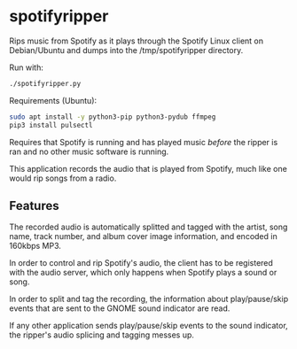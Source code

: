 spotifyripper
=============

Rips music from Spotify as it plays through the Spotify Linux client on Debian/Ubuntu and dumps into the /tmp/spotifyripper directory.

Run with:
```bash
./spotifyripper.py
```

Requirements (Ubuntu):
```bash
sudo apt install -y python3-pip python3-pydub ffmpeg
pip3 install pulsectl
```

Requires that Spotify is running and has played music *before* the ripper is ran and no other music software is running.

This application records the audio that is played from Spotify, much like one would rip songs from a radio.

## Features

The recorded audio is automatically splitted and tagged with the artist, song name, track number, and album cover image information, and encoded in 160kbps MP3.

In order to control and rip Spotify's audio, the client has to be registered with the audio server, which only happens when Spotify plays a sound or song.

In order to split and tag the recording, the information about play/pause/skip events that are sent to the GNOME sound indicator are read.

If any other application sends play/pause/skip events to the sound indicator, the ripper's audio splicing and tagging messes up.